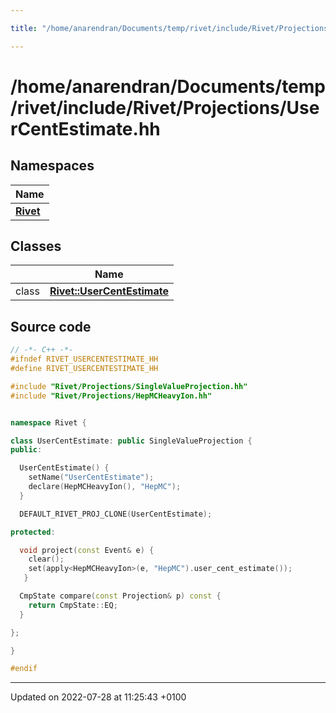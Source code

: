 ```yaml
---

title: "/home/anarendran/Documents/temp/rivet/include/Rivet/Projections/UserCentEstimate.hh"

---
```


# /home/anarendran/Documents/temp/rivet/include/Rivet/Projections/UserCentEstimate.hh



## Namespaces

| Name           |
| -------------- |
| **[Rivet](http://example.org/namespaces/namespacerivet/)**  |

## Classes

|                | Name           |
| -------------- | -------------- |
| class | **[Rivet::UserCentEstimate](http://example.org/classes/classrivet_1_1usercentestimate/)**  |




## Source code

```cpp
// -*- C++ -*-
#ifndef RIVET_USERCENTESTIMATE_HH
#define RIVET_USERCENTESTIMATE_HH

#include "Rivet/Projections/SingleValueProjection.hh"
#include "Rivet/Projections/HepMCHeavyIon.hh"


namespace Rivet {

class UserCentEstimate: public SingleValueProjection {
public:

  UserCentEstimate() {
    setName("UserCentEstimate");
    declare(HepMCHeavyIon(), "HepMC");
  }

  DEFAULT_RIVET_PROJ_CLONE(UserCentEstimate);

protected:

  void project(const Event& e) {
    clear();
    set(apply<HepMCHeavyIon>(e, "HepMC").user_cent_estimate());
   }

  CmpState compare(const Projection& p) const {
    return CmpState::EQ;
  }

};

}

#endif
```


-------------------------------

Updated on 2022-07-28 at 11:25:43 +0100
